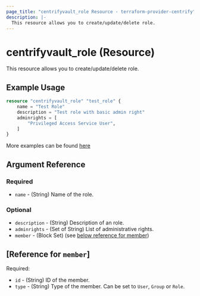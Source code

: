 ```yaml
---
page_title: "centrifyvault_role Resource - terraform-provider-centrify"
description: |-
  This resource allows you to create/update/delete role.
---
```


# centrifyvault_role (Resource)

This resource allows you to create/update/delete role.

## Example Usage

```terraform
resource "centrifyvault_role" "test_role" {
    name = "Test Role"
    description = "Test role with basic admin right"
    adminrights = [
        "Privileged Access Service User",
    ]
}
```

More examples can be found [here](../../examples/centrifyvault_role/)

## Argument Reference

### Required

- `name` - (String) Name of the role.

### Optional

- `description` - (String) Description of an role.
- `adminrights` - (Set of String) List of administrative rights.
- `member` - (Block Set) (see [below reference for member](#reference-for-member))

## [Reference for `member`]

Required:

- `id` - (String) ID of the member.
- `type` - (String) Type of the member. Can be set to `User`, `Group` or `Role`.
